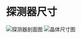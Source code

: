 # 探测器尺寸
![探测器剖面图](https://github.com/Apricot1024/GWL300_15_guide/docs/assets/guide/HPGe1.png)
![晶体尺寸图](/assets/guide/HPGe1.png)